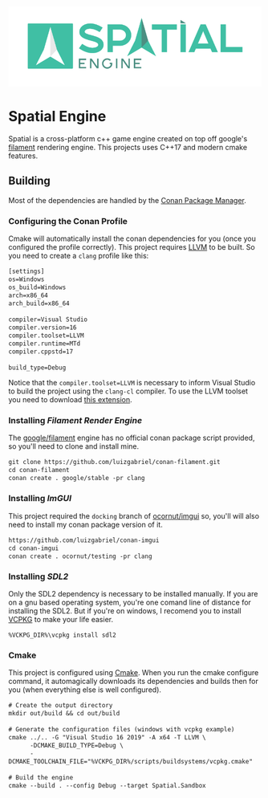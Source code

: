 ![Spatial Engine](/Spatial.Sandbox/assets/textures/spatial_engine_logo.png)


# Spatial Engine

Spatial is a cross-platform c++ game engine created on top off google's [filament](https://github.com/google/filament) rendering engine. This projects uses C++17 and modern cmake features.

## Building

Most of the dependencies are handled by the [Conan Package Manager](https://conan.io).

### Configuring the Conan Profile

Cmake will automatically install the conan dependencies for you (once you configured the profile correctly). 
This project requires [LLVM](http://releases.llvm.org/download.html) to be built. So you need to create a `clang` profile like this:

```
[settings]
os=Windows
os_build=Windows
arch=x86_64
arch_build=x86_64

compiler=Visual Studio
compiler.version=16
compiler.toolset=LLVM
compiler.runtime=MTd
compiler.cppstd=17

build_type=Debug
```

Notice that the `compiler.toolset=LLVM` is necessary to inform Visual Studio to build the project using the `clang-cl` compiler. To use the LLVM toolset you need to download [this extension](https://marketplace.visualstudio.com/items?itemName=LLVMExtensions.llvm-toolchain).

### Installing *Filament Render Engine*

The [google/filament](https://github.com/google/filament) engine has no official conan package script provided, so you'll need to clone and install mine.

```shell
git clone https://github.com/luizgabriel/conan-filament.git
cd conan-filament
conan create . google/stable -pr clang
```

### Installing *ImGUI*

This project required the `docking` branch of [ocornut/imgui](https://github.com/ocornut/imgui) so, you'll will also need to install my conan package version of it.

```shell
https://github.com/luizgabriel/conan-imgui
cd conan-imgui
conan create . ocornut/testing -pr clang
```

### Installing *SDL2*

Only the SDL2 dependency is necessary to be installed manually. If you are on a gnu based operating system, you're one comand line of distance for installing the SDL2. But if you're on windows, I recomend you to install [VCPKG](https://github.com/microsoft/vcpkg) to make your life easier.

```shell
%VCKPG_DIR%\vcpkg install sdl2
```

### Cmake

This project is configured using [Cmake](https://cmake.org/download/).
When you run the cmake configure command, it automagically downloads its dependencies and builds then for you (when everything else is well configured).

```shell
# Create the output directory
mkdir out/build && cd out/build

# Generate the configuration files (windows with vcpkg example)
cmake ../.. -G "Visual Studio 16 2019" -A x64 -T LLVM \
      -DCMAKE_BUILD_TYPE=Debug \
      -DCMAKE_TOOLCHAIN_FILE="%VCKPG_DIR%/scripts/buildsystems/vcpkg.cmake"

# Build the engine
cmake --build . --config Debug --target Spatial.Sandbox
```


